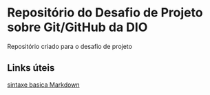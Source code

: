 # Repositório do Desafio de Projeto sobre Git/GitHub da DIO
Repositório criado para o desafio de projeto

## Links úteis
[sintaxe basica Markdown](https://www.markdownguide.org/basic-syntax/)
